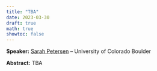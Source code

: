 ```yaml
---
title: "TBA"
date: 2023-03-30
draft: true
math: true
showtoc: false
---
```


**Speaker:** [Sarah Petersen](https://sites.google.com/view/sarahpetersen/home) – University of Colorado Boulder

**Abstract:** TBA